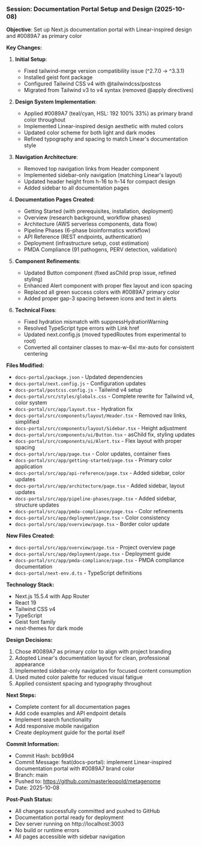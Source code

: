 ### Session: Documentation Portal Setup and Design (2025-10-08)

**Objective**: Set up Next.js documentation portal with Linear-inspired design and #0089A7 as primary color

**Key Changes:**
1. **Initial Setup**:
   - Fixed tailwind-merge version compatibility issue (^2.7.0 → ^3.3.1)
   - Installed geist font package
   - Configured Tailwind CSS v4 with @tailwindcss/postcss
   - Migrated from Tailwind v3 to v4 syntax (removed @apply directives)

2. **Design System Implementation**:
   - Applied #0089A7 (teal/cyan, HSL: 192 100% 33%) as primary brand color throughout
   - Implemented Linear-inspired design aesthetic with muted colors
   - Updated color scheme for both light and dark modes
   - Refined typography and spacing to match Linear's documentation style

3. **Navigation Architecture**:
   - Removed top navigation links from Header component
   - Implemented sidebar-only navigation (matching Linear's layout)
   - Updated header height from h-16 to h-14 for compact design
   - Added sidebar to all documentation pages

4. **Documentation Pages Created**:
   - Getting Started (with prerequisites, installation, deployment)
   - Overview (research background, workflow phases)
   - Architecture (AWS serverless components, data flow)
   - Pipeline Phases (6-phase bioinformatics workflow)
   - API Reference (REST endpoints, authentication)
   - Deployment (infrastructure setup, cost estimation)
   - PMDA Compliance (91 pathogens, PERV detection, validation)

5. **Component Refinements**:
   - Updated Button component (fixed asChild prop issue, refined styling)
   - Enhanced Alert component with proper flex layout and icon spacing
   - Replaced all green success colors with #0089A7 primary color
   - Added proper gap-3 spacing between icons and text in alerts

6. **Technical Fixes**:
   - Fixed hydration mismatch with suppressHydrationWarning
   - Resolved TypeScript type errors with Link href
   - Updated next.config.js (moved typedRoutes from experimental to root)
   - Converted all container classes to max-w-6xl mx-auto for consistent centering

**Files Modified:**
- `docs-portal/package.json` - Updated dependencies
- `docs-portal/next.config.js` - Configuration updates
- `docs-portal/postcss.config.js` - Tailwind v4 setup
- `docs-portal/src/styles/globals.css` - Complete rewrite for Tailwind v4, color system
- `docs-portal/src/app/layout.tsx` - Hydration fix
- `docs-portal/src/components/layout/Header.tsx` - Removed nav links, simplified
- `docs-portal/src/components/layout/Sidebar.tsx` - Height adjustment
- `docs-portal/src/components/ui/Button.tsx` - asChild fix, styling updates
- `docs-portal/src/components/ui/Alert.tsx` - Flex layout with proper spacing
- `docs-portal/src/app/page.tsx` - Color updates, container fixes
- `docs-portal/src/app/getting-started/page.tsx` - Primary color application
- `docs-portal/src/app/api-reference/page.tsx` - Added sidebar, color updates
- `docs-portal/src/app/architecture/page.tsx` - Added sidebar, layout updates
- `docs-portal/src/app/pipeline-phases/page.tsx` - Added sidebar, structure updates
- `docs-portal/src/app/pmda-compliance/page.tsx` - Color refinements
- `docs-portal/src/app/deployment/page.tsx` - Color consistency
- `docs-portal/src/app/overview/page.tsx` - Border color update

**New Files Created:**
- `docs-portal/src/app/overview/page.tsx` - Project overview page
- `docs-portal/src/app/deployment/page.tsx` - Deployment guide
- `docs-portal/src/app/pmda-compliance/page.tsx` - PMDA compliance documentation
- `docs-portal/next-env.d.ts` - TypeScript definitions

**Technology Stack:**
- Next.js 15.5.4 with App Router
- React 19
- Tailwind CSS v4
- TypeScript
- Geist font family
- next-themes for dark mode

**Design Decisions:**
1. Chose #0089A7 as primary color to align with project branding
2. Adopted Linear's documentation layout for clean, professional appearance
3. Implemented sidebar-only navigation for focused content consumption
4. Used muted color palette for reduced visual fatigue
5. Applied consistent spacing and typography throughout

**Next Steps:**
- Complete content for all documentation pages
- Add code examples and API endpoint details
- Implement search functionality
- Add responsive mobile navigation
- Create deployment guide for the portal itself

**Commit Information:**
- Commit Hash: bcb99d4
- Commit Message: feat(docs-portal): implement Linear-inspired documentation portal with #0089A7 brand color
- Branch: main
- Pushed to: https://github.com/masterleopold/metagenome
- Date: 2025-10-08

**Post-Push Status:**
- All changes successfully committed and pushed to GitHub
- Documentation portal ready for deployment
- Dev server running on http://localhost:3003
- No build or runtime errors
- All pages accessible with sidebar navigation

